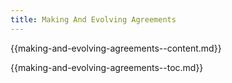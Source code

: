 ```yaml
---
title: Making And Evolving Agreements
---
```



{{making-and-evolving-agreements--content.md}}

{{making-and-evolving-agreements--toc.md}}
